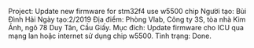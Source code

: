 Project: Update new firmware for stm32f4 use w5500 chip
Người tạo: Bùi Đình Hải
Ngày tạo:2/2019
Địa điểm: Phòng Vlab, Công ty 3S, tòa nhà Kim Ánh, ngõ 78 Duy Tân, Cầu Giấy.
Mục đích: Update firmware cho ICU qua mạng lan hoặc internet sử dụng chip w5500.
Tình trạng: Done.
